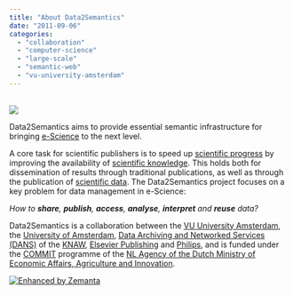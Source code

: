 ```yaml
---
title: "About Data2Semantics"
date: "2011-09-06"
categories: 
  - "collaboration"
  - "computer-science"
  - "large-scale"
  - "semantic-web"
  - "vu-university-amsterdam"
---
```


[  
![](http://api.tweetmeme.com/imagebutton.gif?url=http%3A%2F%2Fwww.data2semantics.org%2F2011%2F09%2F06%2Fabout-data2semantics%2F&source=data2semantics&style=normal&b=2)  
](http://api.tweetmeme.com/share?url=http%3A%2F%2Fwww.data2semantics.org%2F2011%2F09%2F06%2Fabout-data2semantics%2F)

Data2Semantics aims to provide essential semantic infrastructure for bringing [e-Science](http://en.wikipedia.org/wiki/E-Science "E-Science") to the next level.

A core task for scientific publishers is to speed up [scientific progress](http://en.wikipedia.org/wiki/Scientific_progress "Scientific progress") by improving the availability of [scientific knowledge](http://en.wikipedia.org/wiki/Science "Science"). This holds both for dissemination of results through traditional publications, as well as through the publication of [scientific data](http://en.wikipedia.org/wiki/Data "Data"). The Data2Semantics project focuses on a key problem for data management in e-Science:

_How to **share**, **publish**, **access**, **analyse**, **interpret** and **reuse** data?_

Data2Semantics is a collaboration between the [VU University Amsterdam](http://www.vu.nl/ "Vrije Universiteit"), the [University of Amsterdam](http://www.uva.nl "University of Amsterdam"), [Data Archiving and Networked Services (DANS)](http://www.dans.knaw.nl/ "DANS") of the [KNAW](http://en.wikipedia.org/wiki/Royal_Netherlands_Academy_of_Arts_and_Sciences "Royal Netherlands Academy of Arts and Sciences"), [Elsevier Publishing](http://www.elsevier.com) and [Philips](http://www.philips.com), and is funded under the [COMMIT](http://www.commit-nl.nl) programme of the [NL Agency of the Dutch Ministry of Economic Affairs, Agriculture and Innovation](http://www.agentschapnl.nl/en "Agentschap NL").

[![Enhanced by Zemanta](http://img.zemanta.com/zemified_e.png?x-id=f5076320-fc10-458d-9ddb-f37ae6353ce0)](http://www.zemanta.com/ "Enhanced by Zemanta")
